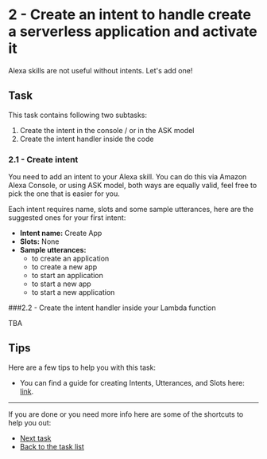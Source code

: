 # 2 - Create an intent to handle create a serverless application and activate it

Alexa skills are not useful without intents. Let's add one!

## Task

This task contains following two subtasks:

1. Create the intent in the console / or in the ASK model
2. Create the intent handler inside the code

### 2.1 - Create intent

You need to add an intent to your Alexa skill. You can do this via Amazon Alexa Console, or using ASK model, both ways are equally valid, feel free to pick the one that is easier for you.

Each intent requires name, slots and some sample utterances, here are the suggested ones for your first intent:

- **Intent name:** Create App
- **Slots:** None
- **Sample utterances:**
  - to create an application
  - to create a new app
  - to start an application
  - to start a new app
  - to start a new application

###2.2 - Create the intent handler inside your Lambda function

TBA

## Tips

Here are a few tips to help you with this task:

- You can find a guide for creating Intents, Utterances, and Slots here: [link](https://developer.amazon.com/docs/custom-skills/create-intents-utterances-and-slots.html).

------

If you are done or you need more info here are some of the shortcuts to help you out:

- [Next task](../3-create-service-intent)
- [Back to the task list](../)